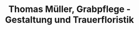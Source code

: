 ---
title: "Thomas Müller, Grabpflege - Gestaltung und Trauerfloristik"
url: /woersdorf/thomas-mueller-grabpflege-gestaltung-und-trauerfloristik/
shop: Blumen
---